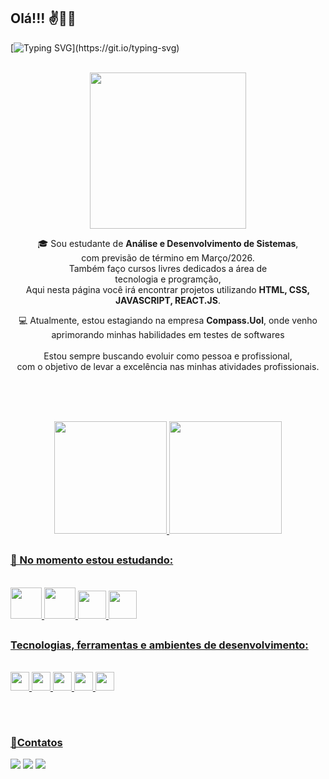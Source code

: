 ## Olá!!! ✌️🙋‍♀️

[![Typing SVG](https://readme-typing-svg.herokuapp.com/?color=b8136f&size=35&center=true&vCenter=true&width=1000&lines=Eu+sou+a+Jéssica+Oliveira!;)](https://git.io/typing-svg)


 <div style="display: inline_block" align="center"><br>
   <img src="https://github.com/jessica-os/jessica-os/assets/125152200/b48ece51-4758-492a-99c4-bd0edaea003e"width="250px"/>
    <p width="350px"> 
      
 🎓 Sou estudante de <strong>Análise e Desenvolvimento de Sistemas</strong>,<br> 
        com previsão de término em Março/2026.<br> Também faço cursos livres dedicados a área de    
        tecnologia e programção,<br> 
        Aqui nesta página você irá encontrar projetos utilizando 
       <strong>HTML, CSS, JAVASCRIPT, REACT.JS</strong>.<br>
        </p>
        <p>
  💻 Atualmente, estou estagiando na empresa <strong>Compass.Uol</strong>, onde venho<br>
       aprimorando minhas habilidades em testes de softwares<br>
       <br> Estou sempre buscando evoluir como pessoa e profissional,<br> 
        com o objetivo de levar a excelência nas minhas atividades profissionais.
    </p>
</div>

<br><br><br>

<div align="center">
  <a href="https://github.com/jessica-os">
  <img height="180em" src="https://github-readme-stats.vercel.app/api?username=jessica-os&show_icons=true&theme=tokyonight&include_all_commits=true&count_private=true"/>
  <img height="180em" src="https://github-readme-stats.vercel.app/api/top-langs/?username=jessica-os&layout=compact&langs_count=6&theme=tokyonight"/>
 </div>
   
  ##
  
  ### 🌱 No momento estou estudando:
  
<div style="display: inline_block"><br>

  <img src="https://cdn.jsdelivr.net/gh/devicons/devicon/icons/html5/html5-original-wordmark.svg" height="50px" />
          
  <img src="https://cdn.jsdelivr.net/gh/devicons/devicon/icons/css3/css3-original-wordmark.svg" height="50px"  />
 
  <img src="https://cdn.jsdelivr.net/gh/devicons/devicon/icons/javascript/javascript-original.svg" height="45px"  />
          
  <img src="https://cdn.jsdelivr.net/gh/devicons/devicon/icons/react/react-original-wordmark.svg" height="45px">       
</div>

  ## 


 ### Tecnologias, ferramentas e ambientes de desenvolvimento:
 
 <div style="display: inline_block"><br>
  <img height="30px" src="https://img.shields.io/badge/Visual%20Studio%20Code-0078d7.svg?style=for-the-badge&logo=visual-studio-code&logoColor=white" />
  <img src="https://img.shields.io/badge/Git-E34F26?style=for-the-badge&logo=git&logoColor=white" height="30px">
  <img height="30px" src="https://img.shields.io/badge/-figma-0D1117?style=for-the-badge&logo=figma&labelColor=0D1117" />
  <img height="30px" src="https://img.shields.io/badge/Notion-%23000000.svg?style=for-the-badge&logo=notion&logoColor=white" />
  <img height="30px" src="https://img.shields.io/badge/GitHub-100000?style=for-the-badge&logo=github&logoColor=white" />
</div>

##
<br>

### 💌Contatos

<p>
  <a href="mailto:elisa0js@gmail.com" alt="Gmail"  >
  <img src="https://img.shields.io/badge/-Gmail-FF0000?style=flat-square&labelColor=FF0000&logo=gmail&logoColor=white" target="_blank" /></a>
  
  <a href="https://www.linkedin.com/in/devjessicaoliveira/" alt="LinkedIn">
  <img src="https://img.shields.io/badge/-Linkedin-0e76a8?style=flat-square&logo=Linkedin&logoColor=white&link=https://www.linkedin.com/in/devjessicaoliveira/"target="_blank" /></a>   
  
  <a href="https://www.instagram.com/elisaaje/" alt="Instagram">
  <img src="https://img.shields.io/badge/-Instagram-DF0174?style=flat- square&labelColor=DF0174&logo=instagram&logoColor=white&link=https://www.instagram.com/elisaaje/"target="_blank"/></a> 
 
  
</p>
 

